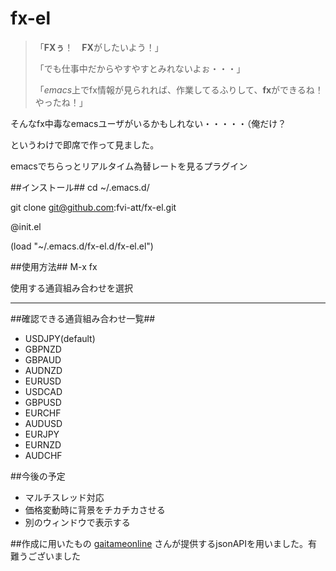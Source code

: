 # fx-el
>「**FXぅ**！　**FX**がしたいよう！」
>
>「でも仕事中だからやすやすとみれないよぉ・・・」
>
>「*emacs*上でfx情報が見られれば、作業してるふりして、**fx**ができるね！やったね！」


そんなfx中毒なemacsユーザがいるかもしれない・・・・・（俺だけ？

というわけで即席で作って見ました。

emacsでちらっとリアルタイム為替レートを見るプラグイン 

##インストール##
cd ~/.emacs.d/

git clone git@github.com:fvi-att/fx-el.git

@init.el

(load "~/.emacs.d/fx-el.d/fx-el.el")

##使用方法##
M-x fx

使用する通貨組み合わせを選択

---

##確認できる通貨組み合わせ一覧##

* USDJPY(default)
* GBPNZD
* GBPAUD
* AUDNZD
* EURUSD
* USDCAD
* GBPUSD
* EURCHF
* AUDUSD
* EURJPY
* EURNZD
* AUDCHF

##今後の予定

* マルチスレッド対応
* 価格変動時に背景をチカチカさせる
* 別のウィンドウで表示する

##作成に用いたもの
[gaitameonline](http://www.gaitameonline.com/rateaj/getrate "外為オンライン")
さんが提供するjsonAPIを用いました。有難うございました



